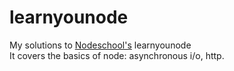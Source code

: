 # learnyounode

My solutions to [Nodeschool's](https://nodeschool.io/) learnyounode<br/>
It covers the basics of node: asynchronous i/o, http.

